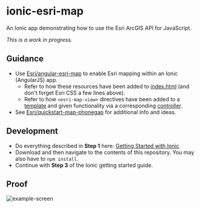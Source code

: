 # ionic-esri-map
An Ionic app demonstrating how to use the Esri ArcGIS API for JavaScript.

_This is a work in progress._

## Guidance
- Use [Esri/angular-esri-map](https://github.com/Esri/angular-esri-map) to enable Esri mapping within an Ionic (AngularJS) app.
  - Refer to how these resources have been added to [index.html](https://github.com/jwasilgeo/ionic-esri-map/blob/master/www/index.html#L23-L26) (and don't forget Esri CSS a few lines above).
  - Refer to how `<esri-map-view>` directives have been added to a [template](https://github.com/jwasilgeo/ionic-esri-map/blob/master/www/templates/tab-esri.html) and given functionality via a corresponding [controller](https://github.com/jwasilgeo/ionic-esri-map/blob/master/www/js/controllers.js#L5).
- See [Esri/quickstart-map-phonegap](https://github.com/Esri/quickstart-map-phonegap) for additional info and ideas.

## Development
- Do everything described in **Step 1** here: [Getting Started with Ionic](http://ionicframework.com/getting-started/)
- Download and then navigate to the contents of this repository. You may also have to `npm install`.
- Continue with **Step 3** of the Ionic getting started guide.

## Proof
![example-screen](https://raw.github.com/jwasilgeo/ionic-esri-map/master/example-screen.PNG)
